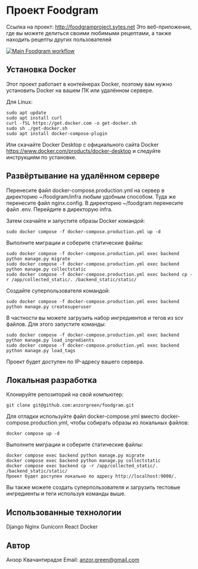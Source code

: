 # Проект Foodgram
Ссылка на проект:
http://foodgramproject.sytes.net
Это веб-приложение, где вы можете делиться своими любимыми рецептами, а также находить рецепты других пользователей

[![Main Foodgram workflow](https://github.com/anzorgreen/foodgram/actions/workflows/main.yml/badge.svg)](https://github.com/anzorgreen/foodgram/actions/workflows/main.yml)

## Установка Docker
Этот проект работает в контейнерах Docker, поэтому вам нужно установить Docker на вашем ПК или удалённом сервере.

Для Linux:

```
sudo apt update
sudo apt install curl
curl -fSL https://get.docker.com -o get-docker.sh
sudo sh ./get-docker.sh
sudo apt install docker-compose-plugin
```
Или скачайте Docker Desktop с официального сайта Docker https://www.docker.com/products/docker-desktop и следуйте инструкциям по установке.

## Развёртывание на удалённом сервере
Перенесите файл docker-compose.production.yml на сервер в директорию ~/foodgram/infra любым удобным способом.
Туда же перенесите файл nginx.config.
В директорию ~/foodgram перенесите файл .env.
Перейдите в директорую infra.

Затем скачайте и запустите образы Docker командой:
```
sudo docker compose -f docker-compose.production.yml up -d
```
Выполните миграции и соберите статические файлы:
```
sudo docker compose -f docker-compose.production.yml exec backend python manage.py migrate
sudo docker compose -f docker-compose.production.yml exec backend python manage.py collectstatic
sudo docker compose -f docker-compose.production.yml exec backend cp -r /app/collected_static/. /backend_static/static/

```
Создайте суперпользователя командой:
```
sudo docker compose -f docker-compose.production.yml exec backend python manage.py createsuperuser
```

В частности вы можете загрузить набор ингредиентов и тегов из scv файлов. Для этого запустите команды:
```
sudo docker compose -f docker-compose.production.yml exec backend python manage.py load_ingredients
sudo docker compose -f docker-compose.production.yml exec backend python manage.py load_tags
```

Проект будет доступен по IP-адресу вашего сервера.

## Локальная разработка
Клонируйте репозиторий на свой компьютер:
```
git clone git@github.com:anzorgreen/foodgram.git
```
Для отладки используйте файл docker-compose.yml вместо docker-compose.production.yml, чтобы собирать образы из локальных файлов:
```
docker compose up -d
```
Выполните миграции и соберите статические файлы:
```
docker compose exec backend python manage.py migrate
docker compose exec backend python manage.py collectstatic
docker compose exec backend cp -r /app/collected_static/. /backend_static/static/
Проект будет доступен локально по адресу http://localhost:9000/.
```

Вы также можете создать суперпользователя и загрузить тестовые ингредиенты и теги используя команды выше.

## Использованные технологии
Django
Nginx
Gunicorn
React
Docker

## Автор
Анзор Квачантирадзе
Email: anzor.green@gmail.com

